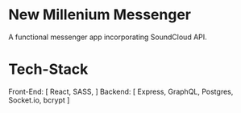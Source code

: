 # New Millenium Messenger #

A functional messenger app incorporating SoundCloud API. 

# Tech-Stack #
Front-End: [
  React,
  SASS,
]
Backend: [
  Express,
  GraphQL,
  Postgres,
  Socket.io,
  bcrypt
]

